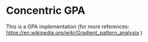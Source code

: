 # Concentric GPA
This is a GPA implementation (for more references: https://en.wikipedia.org/wiki/Gradient_pattern_analysis )
